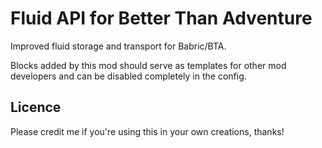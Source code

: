 # Fluid API for Better Than Adventure
Improved fluid storage and transport for Babric/BTA.

Blocks added by this mod should serve as templates for other mod developers and can be disabled completely in the config.

## Licence
Please credit me if you're using this in your own creations, thanks!
